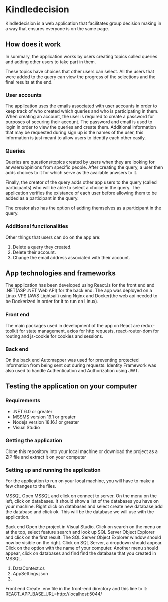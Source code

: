 # Kindledecision
Kindledecision is a web application that facilitates group decision making in a way that ensures everyone is on the same page. 

## How does it work
In summary, the application works by users creating topics called queries and adding other users to take part in them. 

These topics have choices that other users can select. All the users that were added to the query can view the progress of the selections and the final results at the end.

### User accounts
The application uses the emails associated with user accounts in order to keep track of who created which queries and who is participating in them. When creating an account, the user is required to create a password for purposes of securing their account. The password and email is used to login in order to view the queries and create them. Additional information that may be requested during sign up is the names of the user, this information is just meant to allow users to identify each other easily. 

### Queries
Queries are questions/topics created by users when they are looking for anwsers/opinions from specific people. After creating the query, a user then adds choices to it for which serve as the available anwsers to it. 

Finally, the creator of the query adds other app users to the query (called participants) who will be able to select a choice in the query. The application verifies the existance of each user before allowing them to be added as a participant in the query.

The creator also has the option of adding themselves as a participant in the query.

### Additional functionalities
Other things that users can do on the app are:
  1. Delete  a query they created.
  2. Delete their account.
  3. Change the email address associated with their account.

## App technologies and frameworks

The application has been developed using ReactJs for the front end and .NET(ASP .NET Web API) for the back end. The app was deployed on a Linux VPS (AWS Lightsail) using Nginx and Docker(the web api needed to be Dockerized in order for it to run on Linux). 

### Front end
The main packages used in development of the app on React are redux-toolkit for state management, axios for http requests, react-router-dom for
routing and js-cookie for cookies and sessions.

### Back end
On the back end Automapper was used for preventing protected information from being sent out during requests. Identity Framework was also used to handle Authentication and Authorization using JWT.  

## Testing the application on your computer

### Requirements 
- .NET 6.0 or greater
- MSSMS version 19.1 or greater
- Nodejs version 18.16.1 or greater
- Visual Studio

### Getting the application
Clone this repository into your local machine or download the project as a ZIP file and extract it on your computer

### Setting up and running the application
For the application to run on your local machine, you will have to make a few changes to the files. 

MSSQL
Open MSSQL and click on connect to server. On the menu on the left, click on databases. It should show a list of the databases you have on your machine. Right click on databases and select create new database,add the database and click ok. This will be the database we will use with the application.

Back end
Open the project in Visual Studio. Click on search on the menu on at the top, select feature search and look up SQL Server Object Explorer and click on the first result. 
The SQL Server Object Explorer window should now be visible on the right. Click on SQL Server, a dropdown should appear. Click on the option with the name of your computer. Another menu should appear, click on databases and find find the database that you  created in MSSQL.

1. DataContext.cs
2. AppSettings.json
3.

Front end 
Create .env file in  the front-end directory  and this line to it: 
REACT_APP_BASE_URL=http://localhost:5044/


